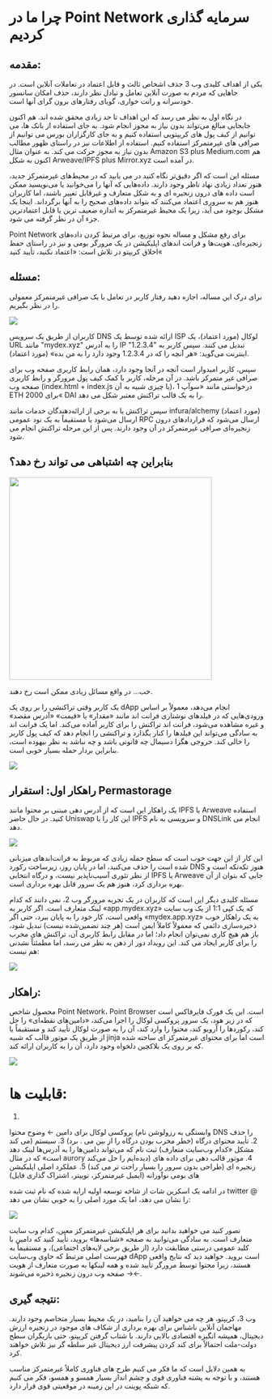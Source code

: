 # چرا ما در Point Network سرمایه گذاری کردیم

## مقدمه:

یکی از اهداف کلیدی وب 3 حذف اشخاص ثالث و قابل اعتماد در تعاملات آنلاین است. در جاهایی که مردم به صورت آنلاین تعامل و تبادل نظر دارند، حذف امکان سانسور خودسرانه و رانت خواری، گویای رفتارهای برون گرای آنها است. 

در نگاه اول به نظر می رسد که این اهداف تا حد زیادی محقق شده اند. هم اکنون جابجایی مبالغ می‌تواند بدون نیاز به مجوز انجام شود. به جای استفاده از بانک ها، می توانیم از کیف پول های کریپتویی استفاده کنیم و به جای کارگزاران بورس می توانیم از صرافی های غیرمتمرکز استفاده کنیم. استفاده از اطلاعات نیز در راستای ظهور مطالب بدون نیاز به مجوز حرکت می کند. به عنوان مثال  Amazon S3 plus Medium.com  هم اکنون  به شکل Arweave/IPFS plus Mirror.xyz  در آمده است.

مسئله این است که اگر دقیق‌تر نگاه کنید در می یابید که در محیط‌های غیرمتمرکز جدید، هنوز تعداد زیادی نهاد ناظر وجود دارند. داده‌هایی که آنها را می‌خوانید یا می‌نویسید ممکن است داده های درون زنجیره ای و به شکل متعارف و غیرقابل تغییر باشند، اما کاربران هنوز هم به سروری اعتماد می‌کنند که بتواند داده‌های صحیح را به آنها برگرداند. اینجا یک مشکل بوجود می آید، زیرا یک محیط غیرمتمرکز به اندازه ضعیف ترین یا قابل اعتمادترین جزء آن در نظر گرفته می شود.

Point Network برای رفع مشکل و مساله نحوه توزیع، برای مرتبط کردن داده‌های زنجیره‌ای، هویت‌ها و فرانت اندهای اپلیکیشن در یک مرورگر بومی و نیز در راستای حفظ اخلاق کریپتو در تلاش است: «اعتماد نکنید، تأیید کنید«

## مسئله:

برای درک این مساله، اجازه دهید رفتار کاربر در تعامل با یک صرافی غیرمتمرکز معمولی را در نظر بگیریم.


<img src="https://raw.githubusercontent.com/sinoglobalcap/investment-theses/main/static/img/pointnetwork/Screen_Shot_2022-08-16_at_4.51.52_PM.png">


کاربران از طریق یک سرویس DNS ارائه شده توسط یک ISP  لوکال (مورد اعتماد)، یک URL مانند "mydex.xyz" را به آدرس IP "1.2.3.4"  تبدیل می کنند. سپس کاربر به اینترنت می‌گوید: «هر آنچه را که در 1.2.3.4 وجود دارد را به من بده» (مورد اعتماد).

سپس، کاربر امیدوار است آنچه در آنجا وجود دارد، همان رابط کاربری صفحه وب برای صرافی غیر متمرکز باشد. در آن مرحله، کاربر با کمک کیف پول مرورگر و رابط کاربری صفحه وب (index.html + index.js یا چیزی شبیه به آن)، درخواستی مانند «سوآپ 1 ETH برای 2000« DAI  را به یک قالب تراکنش معتبر شکل می دهد. 

سپس تراکنش یا به برخی از ارائه‌دهندگان خدمات مانند infura/alchemy (مورد اعتماد) ارسال می‌شود یا مستقیماً به یک نود عمومی RPC ارسال می‌شود که قراردادهای درون زنجیره‌ای صرافی غیرمتمرکز در آن وجود دارند. پس از این مرحله تراکنش انجام می شود.

بنابراین چه اشتباهی می تواند رخ دهد؟
----------------------------------------


<img width="400px" src="https://raw.githubusercontent.com/sinoglobalcap/investment-theses/main/static/img/pointnetwork/Screen_Shot_2022-08-16_at_5.20.17_PM.png">


خب… در واقع مسائل زیادی ممکن است رخ دهند.

یک کاربر وقتی تراکنشی را بر روی یک dApp انجام می‌دهد، معمولاً بر اساس ورودی‌هایی که در فیلدهای نوشتاری فرانت اند مانند «مقدار» یا «قیمت» «آدرس مقصد» و غیره مشاهده می‌شود، فرانت اند تراکنش را برای کاربر آماده می‌کند. اما یک فرانت اند به سادگی می‌تواند این فیلدها را کنار بگذارد و تراکنشی را انجام دهد که کیف پول کاربر را خالی کند. خروجی هگزا دسیمال چه قانونی باشد و چه نباشد به نظر بیهوده است، بنابراین بردار حمله بسیار خوبی است.

<img src="https://raw.githubusercontent.com/sinoglobalcap/investment-theses/main/static/img/pointnetwork/Screen_Shot_2022-08-16_at_5.29.24_PM.png">

راهکار اول: استقرار  Permastorage
----------------------------------

یک راهکار این است که از آدرس دهی مبتنی بر محتوا مانند IPFS یا Arweave استفاده کنید. در حال حاضر Uniswap  این کار را با IPFS و سرویسی به نام DNSLink انجام می دهد.

<img src="https://raw.githubusercontent.com/sinoglobalcap/investment-theses/main/static/img/pointnetwork/Screen_Shot_2022-08-16_at_5.55.31_PM.png">

این کار از این جهت خوب است که سطح حمله زیادی که مربوط به فرانت‌اندهای میزبانی شده است را حذف می‌کنید، اما در پایان روز، زیرساخت رکورد DNS هنوز تکه‌تکه است و از نظر تئوری آسیب‌ناپذیر نیست، و درگاه انتخابی IPFS یا Arweave جایی که بتوان از آن بهره برداری کرد، هنوز هم یک سرور قابل بهره برداری است. 

مسئله کلیدی دیگر این است که کاربران در یک تجربه مرورگر وب 2، نمی دانند که کدام لینک متعارف است. اگر کاربر به «app.mydex.xyz» که یک کپی 1:1 از یک وب سایت واقعی است، کار خود را به پایان ببرد، حتی اگر «mydex.app.xyz» به یک راهکار خوب ذخیره‌سازی دائمی که معمولاً کاملاً ایمن است (هر چند تضمین‌شده نیست) تبدیل شود، باز هم هیچ کاری نمی‌توان انجام داد؛ اما در مقابل رابط کاربری آن، تراکنش های مخرب را برای کاربر ایجاد می کند. این رویداد دور از ذهن به نظر می رسد، اما مطمئناً نشدنی هم نیست:

<img src="https://raw.githubusercontent.com/sinoglobalcap/investment-theses/main/static/img/pointnetwork/Screen_Shot_2022-08-16_at_6.14.24_PM.png">

## راهکار:

محصول شاخص Point Network، Point Browser است. این یک فورک فایرفاکس است که در زیر هود، یک سرور پروکسی لوکال را اجرا می‌کند، «دامین‌های نقطه‌ای» را حل کند، رکوردها را آرویو کند، محتوا را وارد کند، آن را به صورت لوکال تأیید کند و مستقیماً یا از طریق یک موتور قالب که شبیه jinja است اما برای محتوای غیرمتمرکز ای ساخته شده که بر روی یک بلاکچین دلخواه وجود دارد، آن را به کاربران ارائه کند. 


<img src="https://raw.githubusercontent.com/sinoglobalcap/investment-theses/main/static/img/pointnetwork/Screen_Shot_2022-08-16_at_6.47.13_PM.png">



قابلیت ها:
===========

1. 
پروکسی لوکال برای دامین ← وضوح محتوا (وابستگی به رزولوشن نام DNS را حذف می کند)
2. 
تأیید محتوای درگاه (خطر مخرب بودن درگاه را از بین می . برد)
3. 
سیستم ثبت نام که می‌تواند دامین‌ها را به آدرس‌ها لینک دهد (مشکل «کدام وب‌سایت متعارف است» که در مثال aurory دیده‌ایم را حل می‌کند)
4. 
موتور قالب دهی برای داده های زنجیره ای (طراحی بدون سرور را بسیار راحت تر می کند)
5. 
عملکرد اصلی اپلیکیشن های بومی نوآورانه (ایمیل غیرمتمرکز، توییتر، اشتراک گذاری فایل)

در ادامه یک اسکرین شات از شاخه توسعه اولیه ارایه شده که نام ثبت شده twitter @ را نشان می دهد، اما یک مورد اصلی را به خوبی نشان می دهد:


<img src="https://raw.githubusercontent.com/sinoglobalcap/investment-theses/main/static/img/pointnetwork/Screen_Shot_2022-08-16_at_7.01.09_PM.png">


تصور کنید می خواهید بدانید برای هر اپلیکیشن غیرمتمرکز معین، کدام وب سایت متعارف است. به سادگی می‌توانید به صفحه «شناسه‌ها» بروید، تأیید کنید که دامین با کلید عمومی درستی مطابقت دارد (از طریق برخی لایه‌های اجتماعی)، و مستقیماً به فهرست اصلی مرتبط که حاوی وب‌سایت dApp است بروید. خواهید دید که نتایج واقعی هستند، زیرا محتوا توسط مرورگر تأیید شده و همه لینکها به صورت متعارف از هویت ←→ صفحه وب درون زنجیره ذخیره می‌شوند.

## نتیجه گیری:

وب 3، کریپتو، هر چه می خواهید آن را بنامید، در یک محیط بسیار متخاصم وجود دارند. مهاجمان آنلاین ناشناس برای بهره برداری از شکاف های موجود در زنجیره ارزش دیجیتال، همیشه انگیزه اقتصادی بالایی دارند. با شتاب گرفتن کریپتو، حتی بازیگران سطح دولت-ملت احتمالاً برای کند کردن پیشرفت ارز دیجیتال غیر سلطه گر نیز تلاش خواهند کرد.

به همین دلایل است که ما فکر می کنیم طرح های فناوری کاملاً غیرمتمرکز مناسب هستند، و با توجه به پشته فناوری قوی و چشم انداز بسیار همسو و همسو، فکر می کنیم که شبکه پوینت در این زمینه در موقعیتی قوی قرار دارد.
